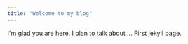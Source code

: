 ```yaml
---
title: "Welcome to my blog"
---
```


I'm glad you are here. I plan to talk about ...
First jekyll page.
